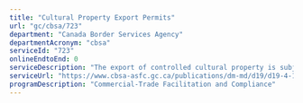 ```yaml
---
title: "Cultural Property Export Permits"
url: "gc/cbsa/723"
department: "Canada Border Services Agency"
departmentAcronym: "cbsa"
serviceId: "723"
onlineEndtoEnd: 0
serviceDescription: "The export of controlled cultural property is subject to a permit procedure, which is administered by designated permit issuing officers at specified CBSA offices across Canada."
serviceUrl: "https://www.cbsa-asfc.gc.ca/publications/dm-md/d19/d19-4-1-eng.html"
programDescription: "Commercial-Trade Facilitation and Compliance"
---
```

